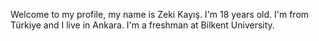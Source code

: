 Welcome to my profile, my name is Zeki Kayış. I'm 18 years old. I'm from Türkiye and I live in Ankara. I'm a freshman at Bilkent University. 
